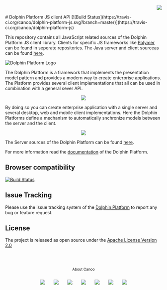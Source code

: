 <p align="right">
<a href="http://www.canoo.com"><img src="http://www.guigarage.com/wordpress/wp-content/uploads/2016/08/canoo_support.png"/></a>
</p>
# Dolphin Platform JS client API [![Build Status](https://travis-ci.org/canoo/dolphin-platform-js.svg?branch=master)](https://travis-ci.org/canoo/dolphin-platform-js)

This repository contains all JavaScript related sources of the Dolphin Platform JS client library. Clients for specific JS frameworks like [Polymer](https://github.com/canoo/dolphin-platform-polymer) can be found in seperate repositories. The Java server and client sourceas can be found [here](https://github.com/canoo/dolphin-platform).

![Dolphin Platform Logo](http://www.guigarage.com/wordpress/wp-content/uploads/2015/10/logo.png)

The Dolphin Platform is a framework that implements the presentation model pattern and provides a modern way to create enterprise applications. The Platform provides several client implementations that all can be used in combination with a general sever API.

<p align="center">
<img src="http://www.dolphin-platform.io/assets/img/features/clients.png"/>
</p>

By doing so you can create enterprise application with a single server and several desktop, web and mobile client implementations. Here the Dolphin Platforms define a mechanism to automatically snchronize models between the server and the client.

<p align="center">
<img src="http://www.dolphin-platform.io/assets/img/features/pm1.png"/>
</p>

The Server sources of the Dolphin Platform can be found [here](https://github.com/canoo/dolphin-platform). 

For more information read the [documentation](https://canoo.github.io/dolphin-platform/) of the Dolphin Platform.

## Browser compatibility
[![Build Status](https://saucelabs.com/browser-matrix/kunsingh.svg)](https://saucelabs.com/beta/builds/ddb89fc1d76b4f189bda3c6d144abba4)

## Issue Tracking
Please use the issue tracking system of the [Dolphin Platform](https://github.com/canoo/dolphin-platform) to report any bug or feature request.

## License
The project is released as open source under the [Apache License Version 2.0](http://www.apache.org/licenses/LICENSE-2.0)

<br/><br/>
<p align="center">
<sub>About Canoo</sub>
</p>
<p align="center">
<a title="Canoo Website" href="http://www.canoo.com/"><img style="margin:12px !important;" src="http://www.guigarage.com/wordpress/wp-content/uploads/2016/08/color-link-48-1.png"/></a>
<a title="Canoo at Twitter" href="https://twitter.com/canoo"><img style="margin:12px !important;" src="http://www.guigarage.com/wordpress/wp-content/uploads/2016/08/color-twitter-48-1.png"/></a>
<a title="Canoo at LinkedIn" href="https://www.linkedin.com/company/canoo-engineering-ag"><img style="margin:12px !important;" src="http://www.guigarage.com/wordpress/wp-content/uploads/2016/08/color-linkedin-48-1.png"/></a>
<a title="Canoo at Xing" href="https://www.xing.com/companies/canooengineeringag"><img style="margin:12px !important;" src="http://www.guigarage.com/wordpress/wp-content/uploads/2016/08/xing-48-1.png"/></a>
<a title="Canoo at YouTube" href="https://www.youtube.com/user/canoovideo"><img style="margin:12px !important;" src="http://www.guigarage.com/wordpress/wp-content/uploads/2016/08/color-youtube-48-1.png"/></a>
<a title="Canoo at GitHub" href="https://github.com/canoo"><img style="margin:12px !important;" src="http://www.guigarage.com/wordpress/wp-content/uploads/2016/08/color-github-48-1.png"/></a>
<a title="Contact Canoo" href="mailto:info@canoo.com"><img style="margin:12px !important;" src="http://www.guigarage.com/wordpress/wp-content/uploads/2016/08/color-forwardtofriend-48-1.png"/></a>
</p>
